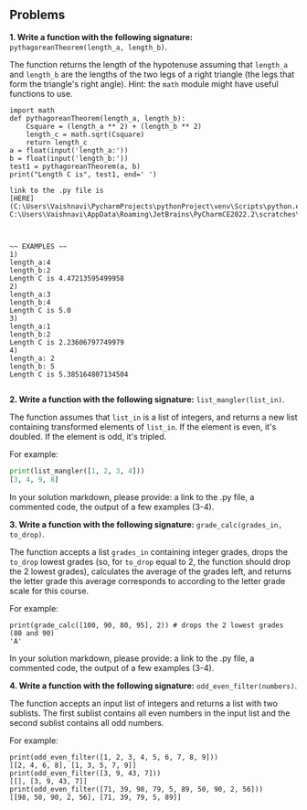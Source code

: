 ## Problems

**1. Write a function with the following signature:** `pythagoreanTheorem(length_a, length_b)`.

The function returns the length of the hypotenuse assuming that `length_a` and `length_b` are the lengths of the two legs of a right triangle (the legs that form the triangle's right angle). Hint: the `math` module might have useful functions to use.


``` CODE:
import math
def pythagoreanTheorem(length_a, length_b):
    Csquare = (length_a ** 2) + (length_b ** 2)
    length_c = math.sqrt(Csquare)
    return length_c
a = float(input('length_a:'))
b = float(input('length_b:'))
test1 = pythagoreanTheorem(a, b)
print("Length C is", test1, end=' ')

link to the .py file is 
[HERE] (C:\Users\Vaishnavi\PycharmProjects\pythonProject\venv\Scripts\python.exe C:\Users\Vaishnavi\AppData\Roaming\JetBrains\PyCharmCE2022.2\scratches\pythagorean.py)



~~ EXAMPLES ~~
1)
length_a:4
length_b:2
Length C is 4.47213595499958 
2)
length_a:3
length_b:4
Length C is 5.0 
3)
length_a:1
length_b:2
Length C is 2.23606797749979 
4)
length_a: 2
length_b: 5
Length C is 5.385164807134504 


```


**2. Write a function with the following signature:** `list_mangler(list_in)`.

The function assumes that `list_in` is a list of integers, and returns a new list containing transformed elements of `list_in`. If the element is even, it's doubled. If the element is odd, it's tripled.

For example:

```python
print(list_mangler([1, 2, 3, 4]))
[3, 4, 9, 8]
```
In your solution markdown, please provide: a link to the .py file, a commented code, the output of a few examples (3-4).

**3. Write a function with the following signature:** `grade_calc(grades_in, to_drop)`.

The function accepts a list `grades_in` containing integer grades, drops the `to_drop` lowest grades (so, for `to_drop` equal to 2, the function should drop the 2 lowest grades), calculates the average of the grades left, and returns the letter grade this average corresponds to according to the letter grade scale for this course.

For example:

```
print(grade_calc([100, 90, 80, 95], 2)) # drops the 2 lowest grades (80 and 90)
'A'
```
In your solution markdown, please provide: a link to the .py file, a commented code, the output of a few examples (3-4).


**4. Write a function with the following signature:** `odd_even_filter(numbers)`.

The function accepts an input list of integers and returns a list with two sublists. The first sublist contains all even numbers in the input list and the second sublist contains all odd numbers.

For example:
```
print(odd_even_filter([1, 2, 3, 4, 5, 6, 7, 8, 9]))
[[2, 4, 6, 8], [1, 3, 5, 7, 9]]
print(odd_even_filter([3, 9, 43, 7]))
[[], [3, 9, 43, 7]]
print(odd_even_filter([71, 39, 98, 79, 5, 89, 50, 90, 2, 56]))
[[98, 50, 90, 2, 56], [71, 39, 79, 5, 89]]
```
